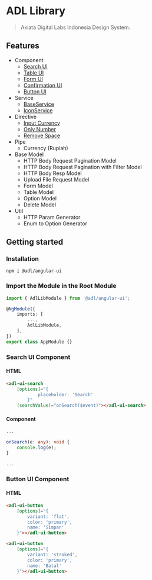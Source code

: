 # ADL Library

> Axiata Digital Labs Indonesia Design System.

## Features

- Component
  - [Search UI](https://github.com/abudygold/Angular-UI?tab=readme-ov-file#search-ui-component)
  - [Table UI](https://github.com/abudygold/Angular-UI/blob/main/README-TABLE.md)
  - [Form UI](https://github.com/abudygold/Angular-UI/blob/main/README-FORM.md)
  - [Confirmation UI](https://github.com/abudygold/Angular-UI/blob/main/README-CONFIRMATION.md)
  - [Button UI](https://github.com/abudygold/Angular-UI?tab=readme-ov-file#button-ui-component)
- Service
  - [BaseService](https://github.com/abudygold/Angular-UI/blob/main/README-SERVICE.md#base-service)
  - [IconService](https://github.com/abudygold/Angular-UI/blob/main/README-SERVICE.md#icon-service)
- Directive
  - [Input Currency](https://github.com/abudygold/Angular-UI/blob/main/README-DIRECTIVE.md#input-currency)
  - [Only Number](https://github.com/abudygold/Angular-UI/blob/main/README-DIRECTIVE.md#only-number)
  - [Remove Space](https://github.com/abudygold/Angular-UI/blob/main/README-DIRECTIVE.md#remove-space)
- Pipe
  - Currency (Rupiah)
- Base Model
  - HTTP Body Request Pagination Model
  - HTTP Body Request Pagination with Filter Model
  - HTTP Body Resp Model
  - Upload File Request Model
  - Form Model
  - Table Model
  - Option Model
  - Delete Model
- Util
  - HTTP Param Generator
  - Enum to Option Generator

## Getting started

### Installation

```shell
npm i @adl/angular-ui
```

### Import the Module in the Root Module

```typescript
import { AdlLibModule } from '@adl/angular-ui';

@NgModule({
	imports: [
		...,
		AdlLibModule,
	],
})
export class AppModule {}
```

### Search UI Component

#### HTML

```html
<adl-ui-search
	[options]="{
			placeholder: 'Search'
		}"
	(searchValue)="onSearch($event)"></adl-ui-search>
```

#### Component

```typescript
...

onSearch(e: any): void {
    console.log(e);
}

...
```

### Button UI Component

#### HTML

```html
<adl-ui-button
	[options]="{
        variant: 'flat',
        color: 'primary',
        name: 'Simpan'
    }"></adl-ui-button>

<adl-ui-button
	[options]="{
        variant: 'stroked',
        color: 'primary',
        name: 'Batal'
    }"></adl-ui-button>
```
